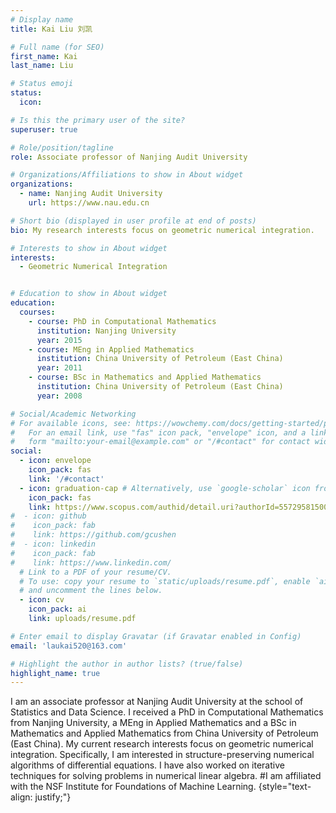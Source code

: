 ```yaml
---
# Display name
title: Kai Liu 刘凯

# Full name (for SEO)
first_name: Kai
last_name: Liu

# Status emoji
status:
  icon: 

# Is this the primary user of the site?
superuser: true

# Role/position/tagline
role: Associate professor of Nanjing Audit University

# Organizations/Affiliations to show in About widget
organizations:
  - name: Nanjing Audit University
    url: https://www.nau.edu.cn

# Short bio (displayed in user profile at end of posts)
bio: My research interests focus on geometric numerical integration.

# Interests to show in About widget
interests:
  - Geometric Numerical Integration


# Education to show in About widget
education:
  courses:
    - course: PhD in Computational Mathematics
      institution: Nanjing University
      year: 2015
    - course: MEng in Applied Mathematics
      institution: China University of Petroleum (East China) 
      year: 2011
    - course: BSc in Mathematics and Applied Mathematics
      institution: China University of Petroleum (East China) 
      year: 2008

# Social/Academic Networking
# For available icons, see: https://wowchemy.com/docs/getting-started/page-builder/#icons
#   For an email link, use "fas" icon pack, "envelope" icon, and a link in the
#   form "mailto:your-email@example.com" or "/#contact" for contact widget.
social:
  - icon: envelope
    icon_pack: fas
    link: '/#contact'
  - icon: graduation-cap # Alternatively, use `google-scholar` icon from `ai` icon pack
    icon_pack: fas
    link: https://www.scopus.com/authid/detail.uri?authorId=55729581500
#  - icon: github
#    icon_pack: fab
#    link: https://github.com/gcushen
#  - icon: linkedin
#    icon_pack: fab
#    link: https://www.linkedin.com/
  # Link to a PDF of your resume/CV.
  # To use: copy your resume to `static/uploads/resume.pdf`, enable `ai` icons in `params.yaml`,
  # and uncomment the lines below.
  - icon: cv
    icon_pack: ai
    link: uploads/resume.pdf

# Enter email to display Gravatar (if Gravatar enabled in Config)
email: 'laukai520@163.com'

# Highlight the author in author lists? (true/false)
highlight_name: true
---
```


I am an associate professor at Nanjing Audit University at the school of Statistics and Data Science. I received a PhD in Computational Mathematics from Nanjing University, a MEng in Applied Mathematics and a BSc in Mathematics and Applied Mathematics from China University of Petroleum (East China). 
My current research interests focus on geometric numerical integration. Specifically, I am interested in structure-preserving numerical algorithms of differential equations. I have also worked on iterative techniques for solving problems in numerical linear algebra.
#I am affiliated with the NSF Institute for Foundations of Machine Learning.
{style="text-align: justify;"}
